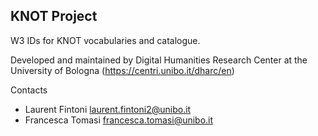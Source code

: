 ## KNOT Project

W3 IDs for KNOT vocabularies and catalogue. 

Developed and maintained by Digital Humanities Research Center at the University of Bologna (https://centri.unibo.it/dharc/en) 

Contacts

* Laurent Fintoni <laurent.fintoni2@unibo.it>
* Francesca Tomasi <francesca.tomasi@unibo.it>
